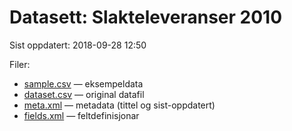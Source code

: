 # Datasett: 	Slakteleveranser 2010
 Sist oppdatert: 2018-09-28 12:50

 Filer:
 - [sample.csv](sample.csv) — eksempeldata
 - [dataset.csv](dataset.csv) — original datafil
 - [meta.xml](meta.xml) — metadata (tittel og sist-oppdatert)
 - [fields.xml](fields.xml) — feltdefinisjonar

